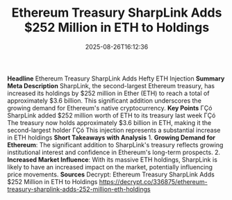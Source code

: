 ﻿---
title: "Ethereum Treasury SharpLink Adds $252 Million in ETH to Holdings"
date: "2025-08-26T16:12:36"
category: "Markets"
summary: ""
slug: "ethereum treasury sharplink adds 252 million in eth to holdi"
source_urls:
  - "https://decrypt.co/336875/ethereum-treasury-sharplink-adds-252-million-eth-holdings"
seo:
  title: "Ethereum Treasury SharpLink Adds $252 Million in ETH to Holdings | Hash n Hedge"
  description: ""
  keywords: ["news", "markets", "brief"]
---
**Headline** Ethereum Treasury SharpLink Adds Hefty ETH Injection  **Summary Meta Description** SharpLink, the second-largest Ethereum treasury, has increased its holdings by $252 million in Ether (ETH) to reach a total of approximately $3.6 billion. This significant addition underscores the growing demand for Ethereum's native cryptocurrency.  **Key Points**  ΓÇó SharpLink added $252 million worth of ETH to its treasury last week ΓÇó The treasury now holds approximately $3.6 billion in ETH, making it the second-largest holder ΓÇó This injection represents a substantial increase in ETH holdings  **Short Takeaways with Analysis**  1. **Growing Demand for Ethereum**: The significant addition to SharpLink's treasury reflects growing institutional interest and confidence in Ethereum's long-term prospects. 2. **Increased Market Influence**: With its massive ETH holdings, SharpLink is likely to have an increased impact on the market, potentially influencing price movements.  **Sources** Decrypt: Ethereum Treasury SharpLink Adds $252 Million in ETH to Holdings https://decrypt.co/336875/ethereum-treasury-sharplink-adds-252-million-eth-holdings 
